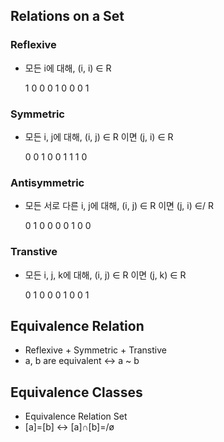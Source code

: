 ## Relations on a Set
### Reflexive
- 모든 i에 대해, (i, i) ∈ R

    1 0 0
    0 1 0
    0 0 1
### Symmetric
- 모든 i, j에 대해, (i, j) ∈ R 이면 (j, i) ∈ R

    0 0 1
    0 0 1
    1 1 0
### Antisymmetric
- 모든 서로 다른 i, j에 대해, (i, j) ∈ R 이면 (j, i) ∈/ R

    0 1 0
    0 0 0
    1 0 0
### Transtive
- 모든 i, j, k에 대해, (i, j) ∈ R 이면 (j, k) ∈ R

    0 1 0
    0 0 1
    0 0 1

## Equivalence Relation
- Reflexive + Symmetric + Transtive
- a, b are equivalent <-> a ~ b

## Equivalence Classes
- Equivalence Relation Set
- [a]=[b] <-> [a]∩[b]=/ø